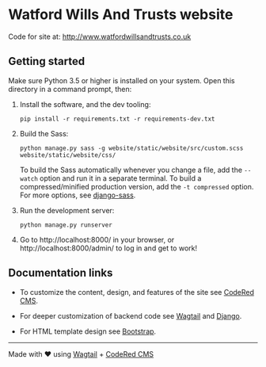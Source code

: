 # Watford Wills And Trusts website

Code for site at: http://www.watfordwillsandtrusts.co.uk


## Getting started

Make sure Python 3.5 or higher is installed on your system.
Open this directory in a command prompt, then:

1. Install the software, and the dev tooling:
   ```
   pip install -r requirements.txt -r requirements-dev.txt
   ```

2. Build the Sass:
   ```
   python manage.py sass -g website/static/website/src/custom.scss website/static/website/css/
   ```

   To build the Sass automatically whenever you change a file, add the `--watch`
   option and run it in a separate terminal. To build a compressed/minified
   production version, add the `-t compressed` option. For more options, see
   [django-sass](https://github.com/coderedcorp/django-sass/).

3. Run the development server:
   ```
   python manage.py runserver
   ```

4. Go to http://localhost:8000/ in your browser, or http://localhost:8000/admin/
   to log in and get to work!


## Documentation links

* To customize the content, design, and features of the site see
  [CodeRed CMS](https://docs.coderedcorp.com/cms/).

* For deeper customization of backend code see
  [Wagtail](http://docs.wagtail.io/) and
  [Django](https://docs.djangoproject.com/).

* For HTML template design see [Bootstrap](https://getbootstrap.com/).

---

Made with ♥ using [Wagtail](https://wagtail.io/) +
[CodeRed CMS](https://www.coderedcorp.com/cms/)

